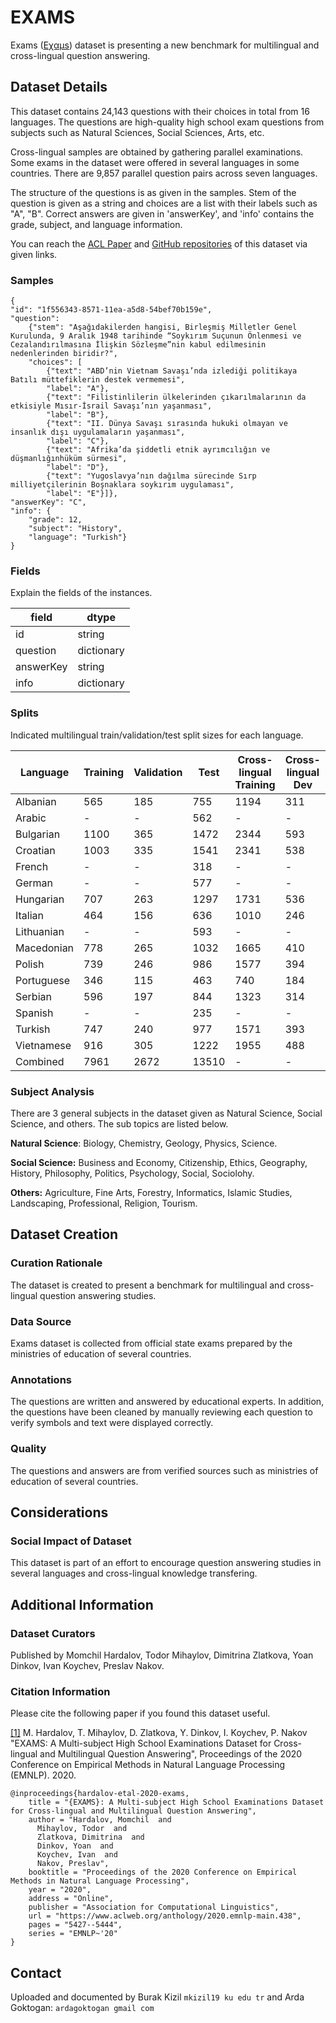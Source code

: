 # EXAMS


Exams ([Eχαμs](https://github.com/mhardalov/exams-qa)) dataset is presenting a new benchmark for multilingual and cross-lingual question answering. 
## Dataset Details

This dataset contains 24,143 questions with their choices in total from 16 languages. The questions are high-quality high school exam questions from subjects such as Natural Sciences, Social Sciences, Arts, etc. 

Cross-lingual samples are obtained by gathering parallel examinations. Some exams in the dataset were offered in several languages in some countries. There are 9,857 parallel question pairs across seven languages. 

The structure of the questions is as given in the samples. Stem of the question is given as a string and choices are a list with their labels such as "A", "B". Correct answers are given in 'answerKey', and 'info' contains the grade, subject, and language information.  

You can reach the [ACL Paper](https://aclanthology.org/2020.emnlp-main.438.pdf) and [GitHub repositories](https://github.com/mhardalov/exams-qa) of this dataset via given links.



### Samples



```
{
"id": "1f556343-8571-11ea-a5d8-54bef70b159e",
"question": 
    {"stem": "Aşağıdakilerden hangisi, Birleşmiş Milletler Genel Kurulunda, 9 Aralık 1948 tarihinde “Soykırım Suçunun Önlenmesi ve Cezalandırılmasına İlişkin Sözleşme”nin kabul edilmesinin nedenlerinden biridir?",
    "choices": [
        {"text": "ABD’nin Vietnam Savaşı’nda izlediği politikaya Batılı müttefiklerin destek vermemesi", 
        "label": "A"},
        {"text": "Filistinlilerin ülkelerinden çıkarılmalarının da etkisiyle Mısır-İsrail Savaşı’nın yaşanması", 
        "label": "B"},
        {"text": "II. Dünya Savaşı sırasında hukuki olmayan ve insanlık dışı uygulamaların yaşanması",
        "label": "C"}, 
        {"text": "Afrika’da şiddetli etnik ayrımcılığın ve düşmanlığınhüküm sürmesi",
        "label": "D"}, 
        {"text": "Yugoslavya’nın dağılma sürecinde Sırp milliyetçilerinin Boşnaklara soykırım uygulaması", 
        "label": "E"}]}, 
"answerKey": "C", 
"info": {
    "grade": 12, 
    "subject": "History",
    "language": "Turkish"}
}
```


### Fields

Explain the fields of the instances. 

| field   | dtype   |
|----------|------------|
| id   | string   |
| question | dictionary|
| answerKey | string|
| info | dictionary|


### Splits

Indicated multilingual train/validation/test split sizes for each language. 


|Language | Training| Validation | Test  |Cross-lingual Training| Cross-lingual Dev|
|---------|---------|------------|-------|--|--|
|Albanian |565   | 185      | 755 |1194|311|
|Arabic   | - |- |562|-|-|
|Bulgarian| 1100| 365 | 1472|2344|593|
|Croatian |1003| 335| 1541|2341|538|
|French   |-|-|318|-|-
|German   |- | - | 577|-|-|
|Hungarian| 707|263|1297|1731|536|
|Italian  |464|156|636|1010|246|
|Lithuanian| -|-|593|-|-|
|Macedonian| 778|265|1032|1665|410
|Polish | 739|246|986|1577|394|
|Portuguese|346|115|463|740|184|
|Serbian|596|197|844|1323|314
|Spanish|-|-|235|-|-|
|Turkish|747|240|977|1571|393|
|Vietnamese|916|305|1222|1955|488|
|Combined | 7961|2672|13510|-|-|

### Subject Analysis

There are 3 general subjects in the dataset given as Natural Science, Social Science, and others. The sub topics are listed below.

**Natural Science**: Biology, Chemistry, Geology, Physics, Science.

**Social Science:** Business and Economy, Citizenship, Ethics, Geography, History, Philosophy, Politics, Psychology, Social, Sociolohy.

**Others:** Agriculture, Fine Arts, Forestry, Informatics, Islamic Studies, Landscaping, Professional, Religion, Tourism.

## Dataset Creation

### Curation Rationale

The dataset is created to present a benchmark for multilingual and cross-lingual question answering studies. 


### Data Source


Exams dataset is collected from official state exams prepared by the ministries of education of several countries. 

### Annotations


The questions are written and answered by educational experts. In addition, the questions have been cleaned by manually reviewing each question to verify symbols and text were displayed correctly.

### Quality


The questions and answers are from verified sources such as ministries of education of several countries.


## Considerations

### Social Impact of Dataset



This dataset is part of an effort to encourage question answering studies in several languages and cross-lingual knowledge transfering.



## Additional Information

### Dataset Curators



Published by Momchil Hardalov, Todor Mihaylov, Dimitrina Zlatkova, Yoan Dinkov, Ivan Koychev, Preslav Nakov.

### Citation Information

Please cite the following paper if you found this dataset useful.

[[1]](https://aclanthology.org/2020.emnlp-main.438/) M. Hardalov, T. Mihaylov, D. Zlatkova, Y. Dinkov, I. Koychev, P. Nakov "EXAMS: A Multi-subject High School Examinations Dataset for Cross-lingual and Multilingual Question Answering", Proceedings of the 2020 Conference on Empirical Methods in Natural Language Processing (EMNLP). 2020.

```
@inproceedings{hardalov-etal-2020-exams,
    title = "{EXAMS}: A Multi-subject High School Examinations Dataset for Cross-lingual and Multilingual Question Answering",
    author = "Hardalov, Momchil  and
      Mihaylov, Todor  and
      Zlatkova, Dimitrina  and
      Dinkov, Yoan  and
      Koychev, Ivan  and
      Nakov, Preslav",
    booktitle = "Proceedings of the 2020 Conference on Empirical Methods in Natural Language Processing",
    year = "2020",
    address = "Online",
    publisher = "Association for Computational Linguistics",
    url = "https://www.aclweb.org/anthology/2020.emnlp-main.438",
    pages = "5427--5444",
    series = "EMNLP~'20"
}
```

## Contact

Uploaded and documented by Burak Kizil `mkizil19 ku edu tr` and Arda Goktogan: `ardagoktogan gmail com`